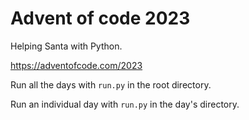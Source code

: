 # Advent of code 2023

Helping Santa with Python.

<https://adventofcode.com/2023>

Run all the days with `run.py` in the root directory.

Run an individual day with `run.py` in the day's directory.
